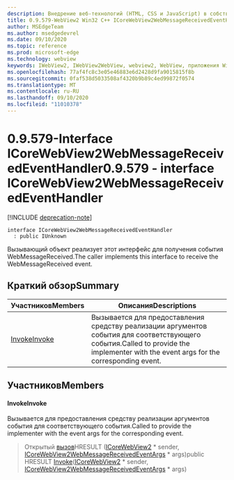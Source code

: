 ```yaml
---
description: Внедрение веб-технологий (HTML, CSS и JavaScript) в собственные приложения с помощью элемента управления Microsoft Edge WebView2
title: 0.9.579-WebView2 Win32 C++ ICoreWebView2WebMessageReceivedEventHandler
author: MSEdgeTeam
ms.author: msedgedevrel
ms.date: 09/10/2020
ms.topic: reference
ms.prod: microsoft-edge
ms.technology: webview
keywords: IWebView2, IWebView2WebView, webview2, WebView, приложения Win32, Win32, EDGE, ICoreWebView2, ICoreWebView2Controller, управление браузером, EDGE HTML, ICoreWebView2WebMessageReceivedEventHandler
ms.openlocfilehash: 77af4fc8c3e05e46883e6d2428d9fa9015815f8b
ms.sourcegitcommit: 0faf538d5033508af4320b9b89c4ed99872f0574
ms.translationtype: MT
ms.contentlocale: ru-RU
ms.lasthandoff: 09/10/2020
ms.locfileid: "11010378"
---
```

# <span data-ttu-id="838bd-104">0.9.579-Interface ICoreWebView2WebMessageReceivedEventHandler</span><span class="sxs-lookup"><span data-stu-id="838bd-104">0.9.579 - interface ICoreWebView2WebMessageReceivedEventHandler</span></span> 

[!INCLUDE [deprecation-note](../../includes/deprecation-note.md)]

```
interface ICoreWebView2WebMessageReceivedEventHandler
  : public IUnknown
```

<span data-ttu-id="838bd-105">Вызывающий объект реализует этот интерфейс для получения события WebMessageReceived.</span><span class="sxs-lookup"><span data-stu-id="838bd-105">The caller implements this interface to receive the WebMessageReceived event.</span></span>

## <span data-ttu-id="838bd-106">Краткий обзор</span><span class="sxs-lookup"><span data-stu-id="838bd-106">Summary</span></span>

 <span data-ttu-id="838bd-107">Участников</span><span class="sxs-lookup"><span data-stu-id="838bd-107">Members</span></span>                        | <span data-ttu-id="838bd-108">Описания</span><span class="sxs-lookup"><span data-stu-id="838bd-108">Descriptions</span></span>
--------------------------------|---------------------------------------------
[<span data-ttu-id="838bd-109">Invoke</span><span class="sxs-lookup"><span data-stu-id="838bd-109">Invoke</span></span>](#invoke) | <span data-ttu-id="838bd-110">Вызывается для предоставления средству реализации аргументов события для соответствующего события.</span><span class="sxs-lookup"><span data-stu-id="838bd-110">Called to provide the implementer with the event args for the corresponding event.</span></span>

## <span data-ttu-id="838bd-111">Участников</span><span class="sxs-lookup"><span data-stu-id="838bd-111">Members</span></span>

#### <span data-ttu-id="838bd-112">Invoke</span><span class="sxs-lookup"><span data-stu-id="838bd-112">Invoke</span></span> 

<span data-ttu-id="838bd-113">Вызывается для предоставления средству реализации аргументов события для соответствующего события.</span><span class="sxs-lookup"><span data-stu-id="838bd-113">Called to provide the implementer with the event args for the corresponding event.</span></span>

> <span data-ttu-id="838bd-114">Открытый [вызов](#invoke)HRESULT ([ICoreWebView2](icorewebview2.md) \* sender, [ICoreWebView2WebMessageReceivedEventArgs](icorewebview2webmessagereceivedeventargs.md) \* args)</span><span class="sxs-lookup"><span data-stu-id="838bd-114">public HRESULT [Invoke](#invoke)([ICoreWebView2](icorewebview2.md) \* sender, [ICoreWebView2WebMessageReceivedEventArgs](icorewebview2webmessagereceivedeventargs.md) \* args)</span></span>

